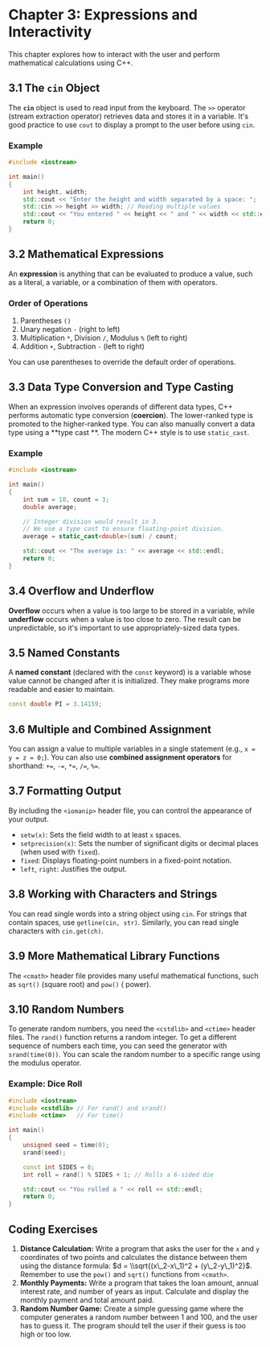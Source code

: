 
# Chapter 3: Expressions and Interactivity

This chapter explores how to interact with the user and perform mathematical calculations using C++.

## 3.1 The `cin` Object

The **`cin`** object is used to read input from the keyboard. The `>>` operator (stream extraction operator) retrieves
data and stores it in a variable. It's good practice to use `cout` to display a prompt to the user before using `cin`.

### Example

```cpp
#include <iostream>

int main()
{
    int height, width;
    std::cout << "Enter the height and width separated by a space: ";
    std::cin >> height >> width; // Reading multiple values
    std::cout << "You entered " << height << " and " << width << std::endl;
    return 0;
}
```

## 3.2 Mathematical Expressions

An **expression** is anything that can be evaluated to produce a value, such as a literal, a variable, or a combination
of them with operators.

### Order of Operations

1. Parentheses `()`
2. Unary negation `-` (right to left)
3. Multiplication `*`, Division `/`, Modulus `%` (left to right)
4. Addition `+`, Subtraction `-` (left to right)

You can use parentheses to override the default order of operations.

## 3.3 Data Type Conversion and Type Casting

When an expression involves operands of different data types, C++ performs automatic type conversion (**coercion**). The
lower-ranked type is promoted to the higher-ranked type. You can also manually convert a data type using a **type cast
**. The modern C++ style is to use `static_cast`.

### Example

```cpp
#include <iostream>

int main()
{
    int sum = 10, count = 3;
    double average;

    // Integer division would result in 3.
    // We use a type cast to ensure floating-point division.
    average = static_cast<double>(sum) / count;

    std::cout << "The average is: " << average << std::endl;
    return 0;
}
```

## 3.4 Overflow and Underflow

**Overflow** occurs when a value is too large to be stored in a variable, while **underflow** occurs when a value is too
close to zero. The result can be unpredictable, so it's important to use appropriately-sized data types.

## 3.5 Named Constants

A **named constant** (declared with the `const` keyword) is a variable whose value cannot be changed after it is
initialized. They make programs more readable and easier to maintain.

```cpp
const double PI = 3.14159;
```

## 3.6 Multiple and Combined Assignment

You can assign a value to multiple variables in a single statement (e.g., `x = y = z = 0;`). You can also use **combined
assignment operators** for shorthand: `+=`, `-=`, `*=`, `/=`, `%=`.

## 3.7 Formatting Output

By including the `<iomanip>` header file, you can control the appearance of your output.

* `setw(x)`: Sets the field width to at least `x` spaces.
* `setprecision(x)`: Sets the number of significant digits or decimal places (when used with `fixed`).
* `fixed`: Displays floating-point numbers in a fixed-point notation.
* `left`, `right`: Justifies the output.

## 3.8 Working with Characters and Strings

You can read single words into a string object using `cin`. For strings that contain spaces, use `getline(cin, str)`.
Similarly, you can read single characters with `cin.get(ch)`.

## 3.9 More Mathematical Library Functions

The `<cmath>` header file provides many useful mathematical functions, such as `sqrt()` (square root) and `pow()` (
power).

## 3.10 Random Numbers

To generate random numbers, you need the `<cstdlib>` and `<ctime>` header files. The `rand()` function returns a random
integer. To get a different sequence of numbers each time, you can seed the generator with `srand(time(0))`. You can
scale the random number to a specific range using the modulus operator.

### Example: Dice Roll

```cpp
#include <iostream>
#include <cstdlib> // For rand() and srand()
#include <ctime>   // For time()

int main()
{
    unsigned seed = time(0);
    srand(seed);

    const int SIDES = 6;
    int roll = rand() % SIDES + 1; // Rolls a 6-sided die

    std::cout << "You rolled a " << roll << std::endl;
    return 0;
}
```

## Coding Exercises

1. **Distance Calculation:** Write a program that asks the user for the `x` and `y` coordinates of two points and
   calculates the distance between them using the distance formula: $d = \\sqrt{(x\_2-x\_1)^2 + (y\_2-y\_1)^2}$.
   Remember to use the `pow()` and `sqrt()` functions from `<cmath>`.
2. **Monthly Payments:** Write a program that takes the loan amount, annual interest rate, and number of years as input.
   Calculate and display the monthly payment and total amount paid.
3. **Random Number Game:** Create a simple guessing game where the computer generates a random number between 1 and 100,
   and the user has to guess it. The program should tell the user if their guess is too high or too low.